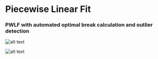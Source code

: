 # Piecewise Linear Fit

### PWLF with automated optimal break calculation and outlier detection

![alt text](image.png)

![alt text](image-1.png)
